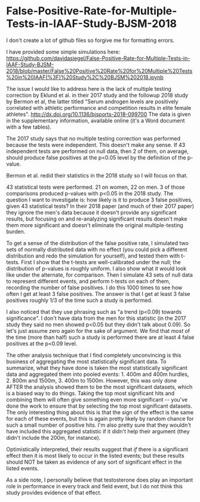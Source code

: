 # False-Positive-Rate-for-Multiple-Tests-in-IAAF-Study-BJSM-2018

I don't create a lot of github files so forgive me for formatting errors.

I have provided some simple simulations here: https://github.com/davidasiegel/False-Positive-Rate-for-Multiple-Tests-in-IAAF-Study-BJSM-2018/blob/master/False%20Positive%20Rate%20for%20Multiple%20Tests%20in%20IAAF(%3F)%20Study%2C%20BJSM%202018.ipynb

The issue I would like to address here is the lack of multiple testing correction by Eklund et al. in their 2017 study and the followup 2018 study by Bermon et al, the latter titled "Serum androgen levels are positively correlated with athletic performance and competition results in elite female athletes".  http://dx.doi.org/10.1136/bjsports-2018-099700  The data is given in the supplementary information, available online (it's a Word document with a few tables).

The 2017 study says that no multiple testing correction was performed because the tests were independent.  This doesn't make any sense.  If 43 independent tests are performed on null data, then 2 of them, on average, should produce false positives at the p<0.05 level by the definition of the p-value.

Bermon et al. redid their statistics in the 2018 study so I will focus on that.

43 statistical tests were performed.  21 on women, 22 on men.  3 of those comparisons produced p-values with p<0.05 in the 2018 study.  The question I want to investigate is: how likely is it to produce 3 false positives, given 43 statistical tests?  In their 2018 paper (and much of their 2017 paper) they ignore the men's data because it doesn't provide any significant results, but focusing on and re-analyzing significant results doesn't make them more significant and doesn't eliminate the original multiple-testing burden.

To get a sense of the distribution of the false positive rate, I simulated two sets of normally distributed data with no effect (you could pick a different distribution and redo the simulation for yourself), and tested them with t-tests.  First I show that the t-tests are well-calibrated under the null; the distribution of p-values is roughly uniform.  I also show what it would look like under the alternate, for comparison.  Then I simulate 43 sets of null data to represent different events, and perform t-tests on each of them, recording the number of false positives.  I do this 1000 times to see how often I get at least 3 false positives.  The answer is that I get at least 3 false positives roughly 1/3 of the time such a study is performed.

I also noticed that they use phrasing such as "a trend (p<0.09) towards significance".  I don't have data from the men for this statistic (in the 2017 study they said no men showed p<0.05 but they didn't talk about 0.09).  So let's just assume zero again for the sake of argument.  We find that *most* of the time (more than half) such a study is performed there are at least 4 false positives at the p<0.09 level.

The other analysis technique that I find completely unconvincing is this business of aggregating the most statistically significant data. To summarize, what they have done is taken the most statistically significant data and aggregated them into pooled events: 1. 400m and 400m hurdles, 2. 800m and 1500m, 3. 400m to 1500m.  However, this was only done AFTER the analysis showed them to be the most significant datasets, which is a biased way to do things.  Taking the top most significant hits and combining them will often give something even more significant -- you've done the work to ensure that by selecting the top most significant datasets.  The only interesting thing about this is that the sign of the effect is the same for each of these events, but this is again pretty likely by random chance for such a small number of positive hits. I'm also pretty sure that they wouldn't have included this aggregated statistic if it didn't help their argument (they didn't include the 200m, for instance).

Optimistically interpreted, their results suggest that *if* there is a significant effect then it is most likely to occur in the listed events; but these results should NOT be taken as evidence of any sort of significant effect in the listed events.

As a side note, I personally believe that testosterone does play an important role in performance in every track and field event, but I do not think this study provides evidence of that effect.
